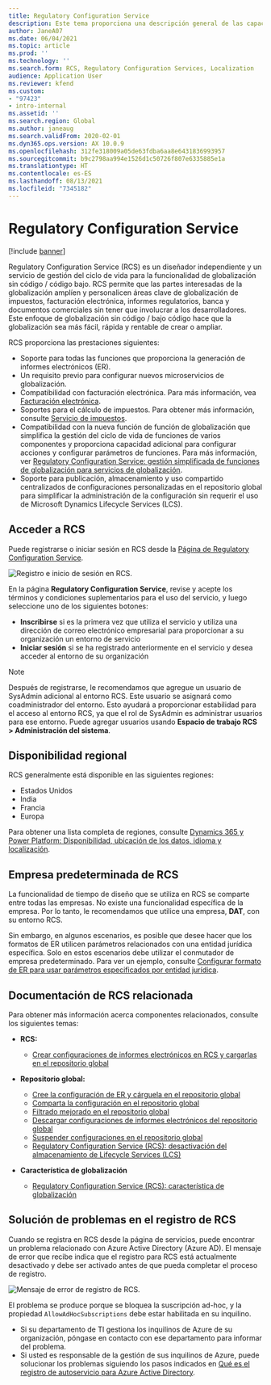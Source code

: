 ```yaml
---
title: Regulatory Configuration Service
description: Este tema proporciona una descripción general de las capacidades de Regulatory Configuration Service (RCS) y explica cómo acceder al servicio.
author: JaneA07
ms.date: 06/04/2021
ms.topic: article
ms.prod: ''
ms.technology: ''
ms.search.form: RCS, Regulatory Configuration Services, Localization
audience: Application User
ms.reviewer: kfend
ms.custom:
- "97423"
- intro-internal
ms.assetid: ''
ms.search.region: Global
ms.author: janeaug
ms.search.validFrom: 2020-02-01
ms.dyn365.ops.version: AX 10.0.9
ms.openlocfilehash: 312fe318009a05de63fdba6aa8e6431836993957
ms.sourcegitcommit: b9c2798aa994e1526d1c50726f807e6335885e1a
ms.translationtype: HT
ms.contentlocale: es-ES
ms.lasthandoff: 08/13/2021
ms.locfileid: "7345182"
---
```

# <a name="regulatory-configuration-service"></a>Regulatory Configuration Service

[!include [banner](../includes/banner.md)]

Regulatory Configuration Service (RCS) es un diseñador independiente y un servicio de gestión del ciclo de vida para la funcionalidad de globalización sin código / código bajo. RCS permite que las partes interesadas de la globalización amplíen y personalicen áreas clave de globalización de impuestos, facturación electrónica, informes regulatorios, banca y documentos comerciales sin tener que involucrar a los desarrolladores. Este enfoque de globalización sin código / bajo código hace que la globalización sea más fácil, rápida y rentable de crear o ampliar.

RCS proporciona las prestaciones siguientes:

- Soporte para todas las funciones que proporciona la generación de informes electrónicos (ER).
- Un requisito previo para configurar nuevos microservicios de globalización.
- Compatibilidad con facturación electrónica. Para más información, vea [Facturación electrónica](/dynamics365-release-plan/2021wave1/finance-operations/dynamics365-finance/electronic-invoicing-add-on-dynamics-365-ga).
- Soportes para el cálculo de impuestos. Para obtener más información, consulte [Servicio de impuestos](/dynamics365-release-plan/2021wave1/finance-operations/dynamics365-finance/tax-service-preview).
- Compatibilidad con la nueva función de función de globalización que simplifica la gestión del ciclo de vida de funciones de varios componentes y proporciona capacidad adicional para configurar acciones y configurar parámetros de funciones. Para más información, ver [Regulatory Configuration Service: gestión simplificada de funciones de globalización para servicios de globalización](/dynamics365-release-plan/2021wave1/finance-operations/dynamics365-finance/regulatory-configuration-service-simplified-globalization-feature-management-globalization-services).
- Soporte para publicación, almacenamiento y uso compartido centralizados de configuraciones personalizadas en el repositorio global para simplificar la administración de la configuración sin requerir el uso de Microsoft Dynamics Lifecycle Services (LCS).

## <a name="access-rcs"></a>Acceder a RCS

Puede registrarse o iniciar sesión en RCS desde la [Página de Regulatory Configuration Service](https://marketing.configure.global.dynamics.com/).

![Registro e inicio de sesión en RCS.](media/202103_RCS%20Marketing%20page_updated_1.jpg)

En la página **Regulatory Configuration Service**, revise y acepte los términos y condiciones suplementarios para el uso del servicio, y luego seleccione uno de los siguientes botones:

- **Inscribirse** si es la primera vez que utiliza el servicio y utiliza una dirección de correo electrónico empresarial para proporcionar a su organización un entorno de servicio
- **Iniciar sesión** si se ha registrado anteriormente en el servicio y desea acceder al entorno de su organización

> [!NOTE] 
> Después de registrarse, le recomendamos que agregue un usuario de SysAdmin adicional al entorno RCS. Este usuario se asignará como coadministrador del entorno. Esto ayudará a proporcionar estabilidad para el acceso al entorno RCS, ya que el rol de SysAdmin es administrar usuarios para ese entorno. Puede agregar usuarios usando **Espacio de trabajo RCS > Administración del sistema**.

## <a name="regional-availability"></a>Disponibilidad regional

RCS generalmente está disponible en las siguientes regiones:

- Estados Unidos
- India
- Francia
- Europa

Para obtener una lista completa de regiones, consulte [Dynamics 365 y Power Platform: Disponibilidad, ubicación de los datos, idioma y localización](https://aka.ms/dynamics_365_international_availability_deck).

## <a name="rcs-default-company"></a>Empresa predeterminada de RCS

La funcionalidad de tiempo de diseño que se utiliza en RCS se comparte entre todas las empresas. No existe una funcionalidad específica de la empresa. Por lo tanto, le recomendamos que utilice una empresa, **DAT**, con su entorno RCS.

Sin embargo, en algunos escenarios, es posible que desee hacer que los formatos de ER utilicen parámetros relacionados con una entidad jurídica específica. Solo en estos escenarios debe utilizar el conmutador de empresa predeterminado. Para ver un ejemplo, consulte [Configurar formato de ER para usar parámetros especificados por entidad jurídica](../../fin-ops-core/dev-itpro/analytics/er-app-specific-parameters-configure-format.md).

## <a name="related-rcs-documentation"></a>Documentación de RCS relacionada

Para obtener más información acerca componentes relacionados, consulte los siguientes temas:

- **RCS:**

    - [Crear configuraciones de informes electrónicos en RCS y cargarlas en el repositorio global](rcs-global-repo-upload.md)

- **Repositorio global:**

    - [Cree la configuración de ER y cárguela en el repositorio global](rcs-global-repo-upload.md)
    - [Comparta la configuración en el repositorio global](rcs-global-repo-share-configuration.md)
    - [Filtrado mejorado en el repositorio global](enhanced-filtering-global-repo.md)
    - [Descargar configuraciones de informes electrónicos del repositorio global](../../fin-ops-core/dev-itpro/analytics/er-download-configurations-global-repo.md)
    - [Suspender configuraciones en el repositorio global](discontinuing-configurations-rcs-global-repo.md)
    - [Regulatory Configuration Service (RCS): desactivación del almacenamiento de Lifecycle Services (LCS)](rcs-lcs-repo-dep-faq.md)

- **Característica de globalización**

    - [Regulatory Configuration Service (RCS): característica de globalización](/dynamics365-release-plan/2021wave1/finance-operations/dynamics365-finance/regulatory-configuration-service-simplified-globalization-feature-management-globalization-services)


## <a name="troubleshooting-rcs-sign-up"></a>Solución de problemas en el registro de RCS

Cuando se registra en RCS desde la página de servicios, puede encontrar un problema relacionado con Azure Active Directory (Azure AD). El mensaje de error que recibe indica que el registro para RCS está actualmente desactivado y debe ser activado antes de que pueda completar el proceso de registro.

![Mensaje de error de registro de RCS.](media/01_RCSSignUpError.jpg)

El problema se produce porque se bloquea la suscripción ad-hoc, y la propiedad `AllowAdHocSubscriptions` debe estar habilitada en su inquilino. 

- Si su departamento de TI gestiona los inquilinos de Azure de su organización, póngase en contacto con ese departamento para informar del problema.
- Si usted es responsable de la gestión de sus inquilinos de Azure, puede solucionar los problemas siguiendo los pasos indicados en [Qué es el registro de autoservicio para Azure Active Directory](/azure/active-directory/enterprise-users/directory-self-service-signup#how-do-i-control-self-service-settings).
